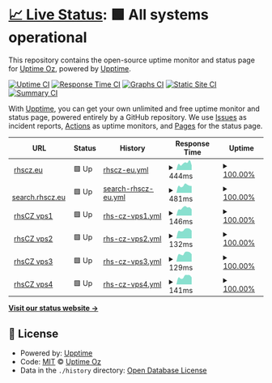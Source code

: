 # [📈 Live Status](https://up.rhscz.eu): <!--live status--> **🟩 All systems operational**

This repository contains the open-source uptime monitor and status page for [Uptime Oz](https://up.rhscz.eu), powered by [Upptime](https://github.com/upptime/upptime).

[![Uptime CI](https://github.com/uptime/uptime/workflows/Uptime%20CI/badge.svg)](https://github.com/uptime/uptime/actions?query=workflow%3A%22Uptime+CI%22)
[![Response Time CI](https://github.com/uptime/uptime/workflows/Response%20Time%20CI/badge.svg)](https://github.com/uptime/uptime/actions?query=workflow%3A%22Response+Time+CI%22)
[![Graphs CI](https://github.com/uptime/uptime/workflows/Graphs%20CI/badge.svg)](https://github.com/uptime/uptime/actions?query=workflow%3A%22Graphs+CI%22)
[![Static Site CI](https://github.com/uptime/uptime/workflows/Static%20Site%20CI/badge.svg)](https://github.com/uptime/uptime/actions?query=workflow%3A%22Static+Site+CI%22)
[![Summary CI](https://github.com/uptime/uptime/workflows/Summary%20CI/badge.svg)](https://github.com/uptime/uptime/actions?query=workflow%3A%22Summary+CI%22)

With [Upptime](https://upptime.js.org), you can get your own unlimited and free uptime monitor and status page, powered entirely by a GitHub repository. We use [Issues](https://github.com/uptime/uptime/issues) as incident reports, [Actions](https://github.com/uptime/uptime/actions) as uptime monitors, and [Pages](https://up.rhscz.eu) for the status page.

<!--start: status pages-->
<!-- This summary is generated by Upptime (https://github.com/upptime/upptime) -->
<!-- Do not edit this manually, your changes will be overwritten -->
<!-- prettier-ignore -->
| URL | Status | History | Response Time | Uptime |
| --- | ------ | ------- | ------------- | ------ |
| <img alt="" src="https://icons.duckduckgo.com/ip3/rhscz.eu.ico" height="13"> [rhscz.eu](https://rhscz.eu) | 🟩 Up | [rhscz-eu.yml](https://github.com/rhsCZ/uptime/commits/HEAD/history/rhscz-eu.yml) | <details><summary><img alt="Response time graph" src="./graphs/rhscz-eu/response-time-week.png" height="20"> 444ms</summary><br><a href="https://up.rhscz.eu/history/rhscz-eu"><img alt="Response time 473" src="https://img.shields.io/endpoint?url=https%3A%2F%2Fraw.githubusercontent.com%2FrhsCZ%2Fuptime%2FHEAD%2Fapi%2Frhscz-eu%2Fresponse-time.json"></a><br><a href="https://up.rhscz.eu/history/rhscz-eu"><img alt="24-hour response time 392" src="https://img.shields.io/endpoint?url=https%3A%2F%2Fraw.githubusercontent.com%2FrhsCZ%2Fuptime%2FHEAD%2Fapi%2Frhscz-eu%2Fresponse-time-day.json"></a><br><a href="https://up.rhscz.eu/history/rhscz-eu"><img alt="7-day response time 444" src="https://img.shields.io/endpoint?url=https%3A%2F%2Fraw.githubusercontent.com%2FrhsCZ%2Fuptime%2FHEAD%2Fapi%2Frhscz-eu%2Fresponse-time-week.json"></a><br><a href="https://up.rhscz.eu/history/rhscz-eu"><img alt="30-day response time 473" src="https://img.shields.io/endpoint?url=https%3A%2F%2Fraw.githubusercontent.com%2FrhsCZ%2Fuptime%2FHEAD%2Fapi%2Frhscz-eu%2Fresponse-time-month.json"></a><br><a href="https://up.rhscz.eu/history/rhscz-eu"><img alt="1-year response time 473" src="https://img.shields.io/endpoint?url=https%3A%2F%2Fraw.githubusercontent.com%2FrhsCZ%2Fuptime%2FHEAD%2Fapi%2Frhscz-eu%2Fresponse-time-year.json"></a></details> | <details><summary><a href="https://up.rhscz.eu/history/rhscz-eu">100.00%</a></summary><a href="https://up.rhscz.eu/history/rhscz-eu"><img alt="All-time uptime 100.00%" src="https://img.shields.io/endpoint?url=https%3A%2F%2Fraw.githubusercontent.com%2FrhsCZ%2Fuptime%2FHEAD%2Fapi%2Frhscz-eu%2Fuptime.json"></a><br><a href="https://up.rhscz.eu/history/rhscz-eu"><img alt="24-hour uptime 100.00%" src="https://img.shields.io/endpoint?url=https%3A%2F%2Fraw.githubusercontent.com%2FrhsCZ%2Fuptime%2FHEAD%2Fapi%2Frhscz-eu%2Fuptime-day.json"></a><br><a href="https://up.rhscz.eu/history/rhscz-eu"><img alt="7-day uptime 100.00%" src="https://img.shields.io/endpoint?url=https%3A%2F%2Fraw.githubusercontent.com%2FrhsCZ%2Fuptime%2FHEAD%2Fapi%2Frhscz-eu%2Fuptime-week.json"></a><br><a href="https://up.rhscz.eu/history/rhscz-eu"><img alt="30-day uptime 100.00%" src="https://img.shields.io/endpoint?url=https%3A%2F%2Fraw.githubusercontent.com%2FrhsCZ%2Fuptime%2FHEAD%2Fapi%2Frhscz-eu%2Fuptime-month.json"></a><br><a href="https://up.rhscz.eu/history/rhscz-eu"><img alt="1-year uptime 100.00%" src="https://img.shields.io/endpoint?url=https%3A%2F%2Fraw.githubusercontent.com%2FrhsCZ%2Fuptime%2FHEAD%2Fapi%2Frhscz-eu%2Fuptime-year.json"></a></details>
| <img alt="" src="https://icons.duckduckgo.com/ip3/search.rhscz.eu.ico" height="13"> [search.rhscz.eu](https://search.rhscz.eu) | 🟩 Up | [search-rhscz-eu.yml](https://github.com/rhsCZ/uptime/commits/HEAD/history/search-rhscz-eu.yml) | <details><summary><img alt="Response time graph" src="./graphs/search-rhscz-eu/response-time-week.png" height="20"> 481ms</summary><br><a href="https://up.rhscz.eu/history/search-rhscz-eu"><img alt="Response time 456" src="https://img.shields.io/endpoint?url=https%3A%2F%2Fraw.githubusercontent.com%2FrhsCZ%2Fuptime%2FHEAD%2Fapi%2Fsearch-rhscz-eu%2Fresponse-time.json"></a><br><a href="https://up.rhscz.eu/history/search-rhscz-eu"><img alt="24-hour response time 431" src="https://img.shields.io/endpoint?url=https%3A%2F%2Fraw.githubusercontent.com%2FrhsCZ%2Fuptime%2FHEAD%2Fapi%2Fsearch-rhscz-eu%2Fresponse-time-day.json"></a><br><a href="https://up.rhscz.eu/history/search-rhscz-eu"><img alt="7-day response time 481" src="https://img.shields.io/endpoint?url=https%3A%2F%2Fraw.githubusercontent.com%2FrhsCZ%2Fuptime%2FHEAD%2Fapi%2Fsearch-rhscz-eu%2Fresponse-time-week.json"></a><br><a href="https://up.rhscz.eu/history/search-rhscz-eu"><img alt="30-day response time 456" src="https://img.shields.io/endpoint?url=https%3A%2F%2Fraw.githubusercontent.com%2FrhsCZ%2Fuptime%2FHEAD%2Fapi%2Fsearch-rhscz-eu%2Fresponse-time-month.json"></a><br><a href="https://up.rhscz.eu/history/search-rhscz-eu"><img alt="1-year response time 456" src="https://img.shields.io/endpoint?url=https%3A%2F%2Fraw.githubusercontent.com%2FrhsCZ%2Fuptime%2FHEAD%2Fapi%2Fsearch-rhscz-eu%2Fresponse-time-year.json"></a></details> | <details><summary><a href="https://up.rhscz.eu/history/search-rhscz-eu">100.00%</a></summary><a href="https://up.rhscz.eu/history/search-rhscz-eu"><img alt="All-time uptime 100.00%" src="https://img.shields.io/endpoint?url=https%3A%2F%2Fraw.githubusercontent.com%2FrhsCZ%2Fuptime%2FHEAD%2Fapi%2Fsearch-rhscz-eu%2Fuptime.json"></a><br><a href="https://up.rhscz.eu/history/search-rhscz-eu"><img alt="24-hour uptime 100.00%" src="https://img.shields.io/endpoint?url=https%3A%2F%2Fraw.githubusercontent.com%2FrhsCZ%2Fuptime%2FHEAD%2Fapi%2Fsearch-rhscz-eu%2Fuptime-day.json"></a><br><a href="https://up.rhscz.eu/history/search-rhscz-eu"><img alt="7-day uptime 100.00%" src="https://img.shields.io/endpoint?url=https%3A%2F%2Fraw.githubusercontent.com%2FrhsCZ%2Fuptime%2FHEAD%2Fapi%2Fsearch-rhscz-eu%2Fuptime-week.json"></a><br><a href="https://up.rhscz.eu/history/search-rhscz-eu"><img alt="30-day uptime 100.00%" src="https://img.shields.io/endpoint?url=https%3A%2F%2Fraw.githubusercontent.com%2FrhsCZ%2Fuptime%2FHEAD%2Fapi%2Fsearch-rhscz-eu%2Fuptime-month.json"></a><br><a href="https://up.rhscz.eu/history/search-rhscz-eu"><img alt="1-year uptime 100.00%" src="https://img.shields.io/endpoint?url=https%3A%2F%2Fraw.githubusercontent.com%2FrhsCZ%2Fuptime%2FHEAD%2Fapi%2Fsearch-rhscz-eu%2Fuptime-year.json"></a></details>
| <img alt="" src="https://icons.duckduckgo.com/ip3/null.ico" height="13"> [rhsCZ vps1](vps.rhscz.eu) | 🟩 Up | [rhs-cz-vps1.yml](https://github.com/rhsCZ/uptime/commits/HEAD/history/rhs-cz-vps1.yml) | <details><summary><img alt="Response time graph" src="./graphs/rhs-cz-vps1/response-time-week.png" height="20"> 146ms</summary><br><a href="https://up.rhscz.eu/history/rhs-cz-vps1"><img alt="Response time 136" src="https://img.shields.io/endpoint?url=https%3A%2F%2Fraw.githubusercontent.com%2FrhsCZ%2Fuptime%2FHEAD%2Fapi%2Frhs-cz-vps1%2Fresponse-time.json"></a><br><a href="https://up.rhscz.eu/history/rhs-cz-vps1"><img alt="24-hour response time 121" src="https://img.shields.io/endpoint?url=https%3A%2F%2Fraw.githubusercontent.com%2FrhsCZ%2Fuptime%2FHEAD%2Fapi%2Frhs-cz-vps1%2Fresponse-time-day.json"></a><br><a href="https://up.rhscz.eu/history/rhs-cz-vps1"><img alt="7-day response time 146" src="https://img.shields.io/endpoint?url=https%3A%2F%2Fraw.githubusercontent.com%2FrhsCZ%2Fuptime%2FHEAD%2Fapi%2Frhs-cz-vps1%2Fresponse-time-week.json"></a><br><a href="https://up.rhscz.eu/history/rhs-cz-vps1"><img alt="30-day response time 136" src="https://img.shields.io/endpoint?url=https%3A%2F%2Fraw.githubusercontent.com%2FrhsCZ%2Fuptime%2FHEAD%2Fapi%2Frhs-cz-vps1%2Fresponse-time-month.json"></a><br><a href="https://up.rhscz.eu/history/rhs-cz-vps1"><img alt="1-year response time 136" src="https://img.shields.io/endpoint?url=https%3A%2F%2Fraw.githubusercontent.com%2FrhsCZ%2Fuptime%2FHEAD%2Fapi%2Frhs-cz-vps1%2Fresponse-time-year.json"></a></details> | <details><summary><a href="https://up.rhscz.eu/history/rhs-cz-vps1">100.00%</a></summary><a href="https://up.rhscz.eu/history/rhs-cz-vps1"><img alt="All-time uptime 100.00%" src="https://img.shields.io/endpoint?url=https%3A%2F%2Fraw.githubusercontent.com%2FrhsCZ%2Fuptime%2FHEAD%2Fapi%2Frhs-cz-vps1%2Fuptime.json"></a><br><a href="https://up.rhscz.eu/history/rhs-cz-vps1"><img alt="24-hour uptime 100.00%" src="https://img.shields.io/endpoint?url=https%3A%2F%2Fraw.githubusercontent.com%2FrhsCZ%2Fuptime%2FHEAD%2Fapi%2Frhs-cz-vps1%2Fuptime-day.json"></a><br><a href="https://up.rhscz.eu/history/rhs-cz-vps1"><img alt="7-day uptime 100.00%" src="https://img.shields.io/endpoint?url=https%3A%2F%2Fraw.githubusercontent.com%2FrhsCZ%2Fuptime%2FHEAD%2Fapi%2Frhs-cz-vps1%2Fuptime-week.json"></a><br><a href="https://up.rhscz.eu/history/rhs-cz-vps1"><img alt="30-day uptime 100.00%" src="https://img.shields.io/endpoint?url=https%3A%2F%2Fraw.githubusercontent.com%2FrhsCZ%2Fuptime%2FHEAD%2Fapi%2Frhs-cz-vps1%2Fuptime-month.json"></a><br><a href="https://up.rhscz.eu/history/rhs-cz-vps1"><img alt="1-year uptime 100.00%" src="https://img.shields.io/endpoint?url=https%3A%2F%2Fraw.githubusercontent.com%2FrhsCZ%2Fuptime%2FHEAD%2Fapi%2Frhs-cz-vps1%2Fuptime-year.json"></a></details>
| <img alt="" src="https://icons.duckduckgo.com/ip3/null.ico" height="13"> [rhsCZ vps2](vps2.rhscz.eu) | 🟩 Up | [rhs-cz-vps2.yml](https://github.com/rhsCZ/uptime/commits/HEAD/history/rhs-cz-vps2.yml) | <details><summary><img alt="Response time graph" src="./graphs/rhs-cz-vps2/response-time-week.png" height="20"> 132ms</summary><br><a href="https://up.rhscz.eu/history/rhs-cz-vps2"><img alt="Response time 140" src="https://img.shields.io/endpoint?url=https%3A%2F%2Fraw.githubusercontent.com%2FrhsCZ%2Fuptime%2FHEAD%2Fapi%2Frhs-cz-vps2%2Fresponse-time.json"></a><br><a href="https://up.rhscz.eu/history/rhs-cz-vps2"><img alt="24-hour response time 121" src="https://img.shields.io/endpoint?url=https%3A%2F%2Fraw.githubusercontent.com%2FrhsCZ%2Fuptime%2FHEAD%2Fapi%2Frhs-cz-vps2%2Fresponse-time-day.json"></a><br><a href="https://up.rhscz.eu/history/rhs-cz-vps2"><img alt="7-day response time 132" src="https://img.shields.io/endpoint?url=https%3A%2F%2Fraw.githubusercontent.com%2FrhsCZ%2Fuptime%2FHEAD%2Fapi%2Frhs-cz-vps2%2Fresponse-time-week.json"></a><br><a href="https://up.rhscz.eu/history/rhs-cz-vps2"><img alt="30-day response time 140" src="https://img.shields.io/endpoint?url=https%3A%2F%2Fraw.githubusercontent.com%2FrhsCZ%2Fuptime%2FHEAD%2Fapi%2Frhs-cz-vps2%2Fresponse-time-month.json"></a><br><a href="https://up.rhscz.eu/history/rhs-cz-vps2"><img alt="1-year response time 140" src="https://img.shields.io/endpoint?url=https%3A%2F%2Fraw.githubusercontent.com%2FrhsCZ%2Fuptime%2FHEAD%2Fapi%2Frhs-cz-vps2%2Fresponse-time-year.json"></a></details> | <details><summary><a href="https://up.rhscz.eu/history/rhs-cz-vps2">100.00%</a></summary><a href="https://up.rhscz.eu/history/rhs-cz-vps2"><img alt="All-time uptime 100.00%" src="https://img.shields.io/endpoint?url=https%3A%2F%2Fraw.githubusercontent.com%2FrhsCZ%2Fuptime%2FHEAD%2Fapi%2Frhs-cz-vps2%2Fuptime.json"></a><br><a href="https://up.rhscz.eu/history/rhs-cz-vps2"><img alt="24-hour uptime 100.00%" src="https://img.shields.io/endpoint?url=https%3A%2F%2Fraw.githubusercontent.com%2FrhsCZ%2Fuptime%2FHEAD%2Fapi%2Frhs-cz-vps2%2Fuptime-day.json"></a><br><a href="https://up.rhscz.eu/history/rhs-cz-vps2"><img alt="7-day uptime 100.00%" src="https://img.shields.io/endpoint?url=https%3A%2F%2Fraw.githubusercontent.com%2FrhsCZ%2Fuptime%2FHEAD%2Fapi%2Frhs-cz-vps2%2Fuptime-week.json"></a><br><a href="https://up.rhscz.eu/history/rhs-cz-vps2"><img alt="30-day uptime 100.00%" src="https://img.shields.io/endpoint?url=https%3A%2F%2Fraw.githubusercontent.com%2FrhsCZ%2Fuptime%2FHEAD%2Fapi%2Frhs-cz-vps2%2Fuptime-month.json"></a><br><a href="https://up.rhscz.eu/history/rhs-cz-vps2"><img alt="1-year uptime 100.00%" src="https://img.shields.io/endpoint?url=https%3A%2F%2Fraw.githubusercontent.com%2FrhsCZ%2Fuptime%2FHEAD%2Fapi%2Frhs-cz-vps2%2Fuptime-year.json"></a></details>
| <img alt="" src="https://icons.duckduckgo.com/ip3/null.ico" height="13"> [rhsCZ vps3](vps3.rhscz.eu) | 🟩 Up | [rhs-cz-vps3.yml](https://github.com/rhsCZ/uptime/commits/HEAD/history/rhs-cz-vps3.yml) | <details><summary><img alt="Response time graph" src="./graphs/rhs-cz-vps3/response-time-week.png" height="20"> 129ms</summary><br><a href="https://up.rhscz.eu/history/rhs-cz-vps3"><img alt="Response time 131" src="https://img.shields.io/endpoint?url=https%3A%2F%2Fraw.githubusercontent.com%2FrhsCZ%2Fuptime%2FHEAD%2Fapi%2Frhs-cz-vps3%2Fresponse-time.json"></a><br><a href="https://up.rhscz.eu/history/rhs-cz-vps3"><img alt="24-hour response time 123" src="https://img.shields.io/endpoint?url=https%3A%2F%2Fraw.githubusercontent.com%2FrhsCZ%2Fuptime%2FHEAD%2Fapi%2Frhs-cz-vps3%2Fresponse-time-day.json"></a><br><a href="https://up.rhscz.eu/history/rhs-cz-vps3"><img alt="7-day response time 129" src="https://img.shields.io/endpoint?url=https%3A%2F%2Fraw.githubusercontent.com%2FrhsCZ%2Fuptime%2FHEAD%2Fapi%2Frhs-cz-vps3%2Fresponse-time-week.json"></a><br><a href="https://up.rhscz.eu/history/rhs-cz-vps3"><img alt="30-day response time 131" src="https://img.shields.io/endpoint?url=https%3A%2F%2Fraw.githubusercontent.com%2FrhsCZ%2Fuptime%2FHEAD%2Fapi%2Frhs-cz-vps3%2Fresponse-time-month.json"></a><br><a href="https://up.rhscz.eu/history/rhs-cz-vps3"><img alt="1-year response time 131" src="https://img.shields.io/endpoint?url=https%3A%2F%2Fraw.githubusercontent.com%2FrhsCZ%2Fuptime%2FHEAD%2Fapi%2Frhs-cz-vps3%2Fresponse-time-year.json"></a></details> | <details><summary><a href="https://up.rhscz.eu/history/rhs-cz-vps3">100.00%</a></summary><a href="https://up.rhscz.eu/history/rhs-cz-vps3"><img alt="All-time uptime 100.00%" src="https://img.shields.io/endpoint?url=https%3A%2F%2Fraw.githubusercontent.com%2FrhsCZ%2Fuptime%2FHEAD%2Fapi%2Frhs-cz-vps3%2Fuptime.json"></a><br><a href="https://up.rhscz.eu/history/rhs-cz-vps3"><img alt="24-hour uptime 100.00%" src="https://img.shields.io/endpoint?url=https%3A%2F%2Fraw.githubusercontent.com%2FrhsCZ%2Fuptime%2FHEAD%2Fapi%2Frhs-cz-vps3%2Fuptime-day.json"></a><br><a href="https://up.rhscz.eu/history/rhs-cz-vps3"><img alt="7-day uptime 100.00%" src="https://img.shields.io/endpoint?url=https%3A%2F%2Fraw.githubusercontent.com%2FrhsCZ%2Fuptime%2FHEAD%2Fapi%2Frhs-cz-vps3%2Fuptime-week.json"></a><br><a href="https://up.rhscz.eu/history/rhs-cz-vps3"><img alt="30-day uptime 100.00%" src="https://img.shields.io/endpoint?url=https%3A%2F%2Fraw.githubusercontent.com%2FrhsCZ%2Fuptime%2FHEAD%2Fapi%2Frhs-cz-vps3%2Fuptime-month.json"></a><br><a href="https://up.rhscz.eu/history/rhs-cz-vps3"><img alt="1-year uptime 100.00%" src="https://img.shields.io/endpoint?url=https%3A%2F%2Fraw.githubusercontent.com%2FrhsCZ%2Fuptime%2FHEAD%2Fapi%2Frhs-cz-vps3%2Fuptime-year.json"></a></details>
| <img alt="" src="https://icons.duckduckgo.com/ip3/null.ico" height="13"> [rhsCZ vps4](vps4.rhscz.eu) | 🟩 Up | [rhs-cz-vps4.yml](https://github.com/rhsCZ/uptime/commits/HEAD/history/rhs-cz-vps4.yml) | <details><summary><img alt="Response time graph" src="./graphs/rhs-cz-vps4/response-time-week.png" height="20"> 141ms</summary><br><a href="https://up.rhscz.eu/history/rhs-cz-vps4"><img alt="Response time 139" src="https://img.shields.io/endpoint?url=https%3A%2F%2Fraw.githubusercontent.com%2FrhsCZ%2Fuptime%2FHEAD%2Fapi%2Frhs-cz-vps4%2Fresponse-time.json"></a><br><a href="https://up.rhscz.eu/history/rhs-cz-vps4"><img alt="24-hour response time 170" src="https://img.shields.io/endpoint?url=https%3A%2F%2Fraw.githubusercontent.com%2FrhsCZ%2Fuptime%2FHEAD%2Fapi%2Frhs-cz-vps4%2Fresponse-time-day.json"></a><br><a href="https://up.rhscz.eu/history/rhs-cz-vps4"><img alt="7-day response time 141" src="https://img.shields.io/endpoint?url=https%3A%2F%2Fraw.githubusercontent.com%2FrhsCZ%2Fuptime%2FHEAD%2Fapi%2Frhs-cz-vps4%2Fresponse-time-week.json"></a><br><a href="https://up.rhscz.eu/history/rhs-cz-vps4"><img alt="30-day response time 139" src="https://img.shields.io/endpoint?url=https%3A%2F%2Fraw.githubusercontent.com%2FrhsCZ%2Fuptime%2FHEAD%2Fapi%2Frhs-cz-vps4%2Fresponse-time-month.json"></a><br><a href="https://up.rhscz.eu/history/rhs-cz-vps4"><img alt="1-year response time 139" src="https://img.shields.io/endpoint?url=https%3A%2F%2Fraw.githubusercontent.com%2FrhsCZ%2Fuptime%2FHEAD%2Fapi%2Frhs-cz-vps4%2Fresponse-time-year.json"></a></details> | <details><summary><a href="https://up.rhscz.eu/history/rhs-cz-vps4">100.00%</a></summary><a href="https://up.rhscz.eu/history/rhs-cz-vps4"><img alt="All-time uptime 100.00%" src="https://img.shields.io/endpoint?url=https%3A%2F%2Fraw.githubusercontent.com%2FrhsCZ%2Fuptime%2FHEAD%2Fapi%2Frhs-cz-vps4%2Fuptime.json"></a><br><a href="https://up.rhscz.eu/history/rhs-cz-vps4"><img alt="24-hour uptime 100.00%" src="https://img.shields.io/endpoint?url=https%3A%2F%2Fraw.githubusercontent.com%2FrhsCZ%2Fuptime%2FHEAD%2Fapi%2Frhs-cz-vps4%2Fuptime-day.json"></a><br><a href="https://up.rhscz.eu/history/rhs-cz-vps4"><img alt="7-day uptime 100.00%" src="https://img.shields.io/endpoint?url=https%3A%2F%2Fraw.githubusercontent.com%2FrhsCZ%2Fuptime%2FHEAD%2Fapi%2Frhs-cz-vps4%2Fuptime-week.json"></a><br><a href="https://up.rhscz.eu/history/rhs-cz-vps4"><img alt="30-day uptime 100.00%" src="https://img.shields.io/endpoint?url=https%3A%2F%2Fraw.githubusercontent.com%2FrhsCZ%2Fuptime%2FHEAD%2Fapi%2Frhs-cz-vps4%2Fuptime-month.json"></a><br><a href="https://up.rhscz.eu/history/rhs-cz-vps4"><img alt="1-year uptime 100.00%" src="https://img.shields.io/endpoint?url=https%3A%2F%2Fraw.githubusercontent.com%2FrhsCZ%2Fuptime%2FHEAD%2Fapi%2Frhs-cz-vps4%2Fuptime-year.json"></a></details>

<!--end: status pages-->

[**Visit our status website →**](https://up.rhscz.eu)

## 📄 License

- Powered by: [Upptime](https://github.com/upptime/upptime)
- Code: [MIT](./LICENSE) © [Uptime Oz](https://up.rhscz.eu)
- Data in the `./history` directory: [Open Database License](https://opendatacommons.org/licenses/odbl/1-0/)
